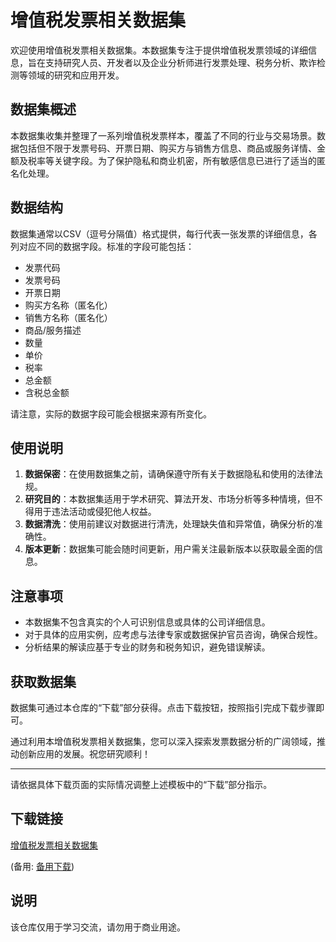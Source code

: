 # 增值税发票相关数据集

欢迎使用增值税发票相关数据集。本数据集专注于提供增值税发票领域的详细信息，旨在支持研究人员、开发者以及企业分析师进行发票处理、税务分析、欺诈检测等领域的研究和应用开发。

## 数据集概述

本数据集收集并整理了一系列增值税发票样本，覆盖了不同的行业与交易场景。数据包括但不限于发票号码、开票日期、购买方与销售方信息、商品或服务详情、金额及税率等关键字段。为了保护隐私和商业机密，所有敏感信息已进行了适当的匿名化处理。

## 数据结构

数据集通常以CSV（逗号分隔值）格式提供，每行代表一张发票的详细信息，各列对应不同的数据字段。标准的字段可能包括：

- 发票代码
- 发票号码
- 开票日期
- 购买方名称（匿名化）
- 销售方名称（匿名化）
- 商品/服务描述
- 数量
- 单价
- 税率
- 总金额
- 含税总金额

请注意，实际的数据字段可能会根据来源有所变化。

## 使用说明

1. **数据保密**：在使用数据集之前，请确保遵守所有关于数据隐私和使用的法律法规。
2. **研究目的**：本数据集适用于学术研究、算法开发、市场分析等多种情境，但不得用于违法活动或侵犯他人权益。
3. **数据清洗**：使用前建议对数据进行清洗，处理缺失值和异常值，确保分析的准确性。
4. **版本更新**：数据集可能会随时间更新，用户需关注最新版本以获取最全面的信息。

## 注意事项

- 本数据集不包含真实的个人可识别信息或具体的公司详细信息。
- 对于具体的应用实例，应考虑与法律专家或数据保护官员咨询，确保合规性。
- 分析结果的解读应基于专业的财务和税务知识，避免错误解读。

## 获取数据集

数据集可通过本仓库的“下载”部分获得。点击下载按钮，按照指引完成下载步骤即可。

通过利用本增值税发票相关数据集，您可以深入探索发票数据分析的广阔领域，推动创新应用的发展。祝您研究顺利！

---

请依据具体下载页面的实际情况调整上述模板中的“下载”部分指示。

## 下载链接
[增值税发票相关数据集](https://pan.quark.cn/s/d4cf04998ec4) 

(备用: [备用下载](https://pan.baidu.com/s/1ooDSvt0_4DWFGIfryzFDdg?pwd=1234))

## 说明

该仓库仅用于学习交流，请勿用于商业用途。

